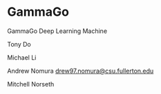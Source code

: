 # GammaGo
GammaGo Deep Learning Machine


Tony Do

Michael Li

Andrew Nomura   drew97.nomura@csu.fullerton.edu

Mitchell Norseth
